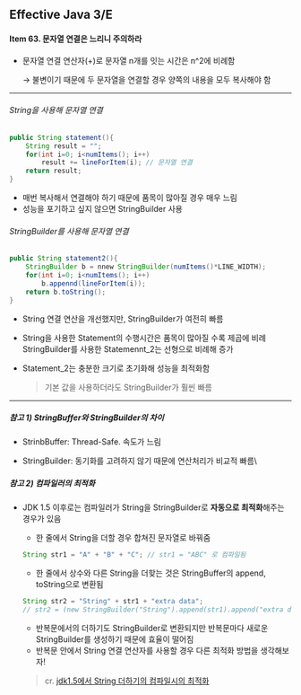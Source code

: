 ## Effective Java 3/E

#### Item 63. 문자열 연결은 느리니 주의하라

- 문자열 연결 연산자(+)로 문자열 n개를 잇는 시간은 n^2에 비례함

  → 불변이기 때문에 두 문자열을 연결할 경우 양쪽의 내용을 모두 복사해야 함

-------

###### String을 사용해 문자열 연결

```java
public String statement(){
    String result = "";
    for(int i=0; i<numItems(); i++)
        result += lineForItem(i); // 문자열 연결
    return result;
}
```

- 매번 복사해서 연결해야 하기 때문에 품목이 많아질 경우 매우 느림
- 성능을 포기하고 싶지 않으면 StringBuilder 사용

###### StringBuilder를 사용해 문자열 연결

```java
public String statement2(){
    StringBuilder b = nnew StringBuilder(numItems()*LINE_WIDTH);
    for(int i=0; i<numItems(); i++)
        b.appennd(lineForItem(i));
    return b.toString();
}
```

- String 연결 연산을 개선했지만, StringBuilder가 여전히 빠름

- String을 사용한 Statement의 수행시간은 품목이 많아질 수록 제곱에 비례
  StringBuilder를 사용한 Statemennt_2는 선형으로 비례해 증가

- Statement_2는 충분한 크기로 초기화해 성능을 최적화함

  > 기본 값을 사용하더라도 StringBuilder가 훨씬 빠름

----

##### 참고 1) StringBuffer와 StringBuilder의 차이

- StrinbBuffer: Thread-Safe. 속도가 느림

- StringBuilder: 동기화를 고려하지 않기 때문에 연산처리가 비교적 빠름\

  

##### 참고 2) 컴파일러의 최적화

- JDK 1.5 이후로는 컴파일러가 String을 StringBuilder로 **자동으로 최적화**해주는 경우가 있음

  - 한 줄에서 String을 더할 경우 합쳐진 문자열로 바꿔줌

  ```java
  String str1 = "A" + "B" + "C"; // str1 = "ABC" 로 컴파일됨
  ```

  - 한 줄에서 상수와 다른 String을 더핮는 것은 StringBuffer의 append, toString으로 변환됨

  ```java
  String str2 = "String" + str1 + "extra data"; 
  // str2 = (new StringBuilder("String").append(str1).append("extra data").toString();
  ```

  - 반복문에서의 더하기도 StringBuilder로 변환되지만 반복문마다 새로운 StringBuilder를 생성하기 때문에 효율이 떨어짐
  - 반복문 안에서 String 연결 연산자를 사용할 경우 다른 최적화 방법을 생각해보자!

  > cr. [jdk1.5에서 String 더하기의 컴파일시의 최적화](https://gist.github.com/benelog/b81b4434fb8f2220cd0e900be1634753)


